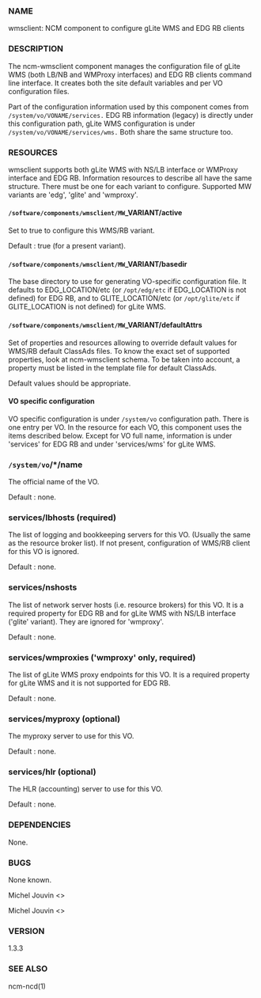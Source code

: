 
### NAME

wmsclient: NCM component to configure gLite WMS and EDG RB clients

### DESCRIPTION

The ncm-wmsclient component manages the configuration file of gLite WMS (both LB/NB and WMProxy interfaces) and EDG RB clients
command line interface. It creates both the site default variables and per VO configuration files.

Part of the configuration information used by this component comes from `/system/vo/VONAME/services.` EDG RB
information (legacy) is directly under this configuration path, gLite WMS configuration is under `/system/vo/VONAME/services/wms.`
Both share the same structure too.

### RESOURCES

wmsclient supports both gLite WMS with NS/LB interface or WMProxy interface and EDG RB. Information resources to describe all have the same structure.
There must be one for each variant to configure. Supported MW variants are 'edg', 'glite' and 'wmproxy'.

#### `/software/components/wmsclient/MW`\_VARIANT/active

Set to true to configure this WMS/RB variant.

Default : true (for a present variant).

#### `/software/components/wmsclient/MW`\_VARIANT/basedir

The base directory to use for generating VO-specific configuration
file.  It defaults to EDG\_LOCATION/etc (or `/opt/edg/etc` if EDG\_LOCATION
is not defined) for EDG RB, and to GLITE\_LOCATION/etc (or `/opt/glite/etc` if GLITE\_LOCATION
is not defined) for gLite WMS. 

#### `/software/components/wmsclient/MW`\_VARIANT/defaultAttrs

Set of properties and resources allowing to override default values for WMS/RB default ClassAds files. To know the
exact set of supported properties, look at ncm-wmsclient schema. To be taken into account, a property must be listed
in the template file for default ClassAds.

Default values should be appropriate.

#### VO specific configuration

VO specific configuration is under `/system/vo` configuration path. There is one entry per VO. In the resource for
each VO, this component uses the items described below. Except for VO full name, information is under 'services'
for EDG RB and under 'services/wms' for gLite WMS. 

### `/system/vo`/\*/name

The official name of the VO.

Default : none.

### services/lbhosts (required)

The list of logging and bookkeeping servers for this VO.  (Usually the
same as the resource broker list). If not present, configuration of WMS/RB client for this VO is ignored.

Default : none.

### services/nshosts

The list of network server hosts (i.e. resource brokers) for this VO. It is a required property for EDG RB and for
gLite WMS with NS/LB interface ('glite' variant). They are ignored for 'wmproxy'.

Default : none.

### services/wmproxies ('wmproxy' only, required)

The list of gLite WMS proxy endpoints for this VO. It is a required property for gLite WMS and it is not supported
for EDG RB.

Default : none.

### services/myproxy (optional)

The myproxy server to use for this VO.

Default : none.

### services/hlr (optional)

The HLR (accounting) server to use for this VO.

Default : none.

### DEPENDENCIES

None.

### BUGS

None known.

Michel Jouvin <>

Michel Jouvin <>

### VERSION

1.3.3

### SEE ALSO

ncm-ncd(1)
